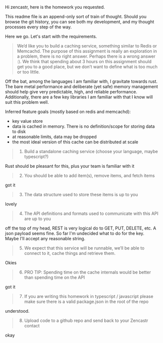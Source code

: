 Hi zencastr, here is the homework you requested. 

This readme file is an append-only sort of train of thought. Should you browse the git history, you can see both my development, and my thought processes every step of the way.

Here we go. Let's start with the requirements.

> We’d like you to build a caching service, something similar to Redis or Memcachd. The
purpose of this assignment is really an exploration in a problem, there is no right answer.
Perhaps there is a wrong answer :). We think that spending about 3 hours on this assignment
should get you to a good place, but we don’t want to define what is too much or too little.

Off the bat, among the languages I am familiar with, I gravitate towards rust. The bare metal performance and deliberate (yet safe) memory management should help give very predictable, high, and reliable performance. Additionally, there are a few key libraries I am familiar with that I know will suit this problem well.

Inferred feature goals (mostly based on redis and memcachd):
- key value store
- data is cached in memory. There is no definition/scope for storing data to disk 
- at reasonable limits, data may be dropped 
- the most ideal version of this cache can be distributed at scale
 
> 1. Build a standalone caching service (choose your language, maybe typescript?)
 
Rust should be pleasant for this, plus your team is familiar with it 

> 2. You should be able to add item(s), remove items, and fetch items

got it 

> 3. The data structure used to store these items is up to you

lovely

> 4. The API definitions and formats used to communicate with this API are up to you

off the top of my head, REST is very logical do to GET, PUT, DELETE, etc. A json payload seems fine. So far I'm undecided what to do for the key. Maybe I'll accept any reasonable string.

> 5. We expect that this service will be runnable, we’ll be able to connect to it, cache things
   and retrieve them.

Okies 

> 6. PRO TIP: Spending time on the cache internals would be better than spending time on
   the API

got it 
 
> 7. If you are writing this homework in typescript / javascript please make sure there is a
   valid package.json in the root of the repo

understood.

> 8. Upload code to a github repo and send back to your Zencastr contact

okay
